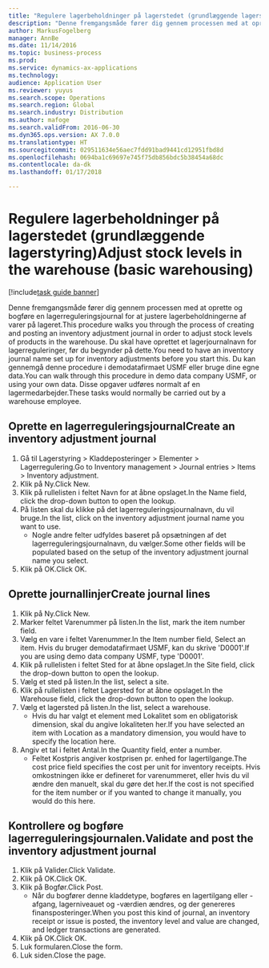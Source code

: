 ```yaml
---
title: "Regulere lagerbeholdninger på lagerstedet (grundlæggende lagerstyring)"
description: "Denne fremgangsmåde fører dig gennem processen med at oprette og bogføre en lagerreguleringsjournal for at justere lagerbeholdningerne af varer på lageret."
author: MarkusFogelberg
manager: AnnBe
ms.date: 11/14/2016
ms.topic: business-process
ms.prod: 
ms.service: dynamics-ax-applications
ms.technology: 
audience: Application User
ms.reviewer: yuyus
ms.search.scope: Operations
ms.search.region: Global
ms.search.industry: Distribution
ms.author: mafoge
ms.search.validFrom: 2016-06-30
ms.dyn365.ops.version: AX 7.0.0
ms.translationtype: HT
ms.sourcegitcommit: 029511634e56aec7fdd91bad9441cd12951fbd8d
ms.openlocfilehash: 0694ba1c69697e745f75db856bdc5b38454a68dc
ms.contentlocale: da-dk
ms.lasthandoff: 01/17/2018

---
```

# <a name="adjust-stock-levels-in-the-warehouse-basic-warehousing"></a><span data-ttu-id="9f4b8-103">Regulere lagerbeholdninger på lagerstedet (grundlæggende lagerstyring)</span><span class="sxs-lookup"><span data-stu-id="9f4b8-103">Adjust stock levels in the warehouse (basic warehousing)</span></span>

[!include[task guide banner](../../includes/task-guide-banner.md)]

<span data-ttu-id="9f4b8-104">Denne fremgangsmåde fører dig gennem processen med at oprette og bogføre en lagerreguleringsjournal for at justere lagerbeholdningerne af varer på lageret.</span><span class="sxs-lookup"><span data-stu-id="9f4b8-104">This procedure walks you through the process of creating and posting an inventory adjustment journal in order to adjust stock levels of products in the warehouse.</span></span> <span data-ttu-id="9f4b8-105">Du skal have oprettet et lagerjournalnavn for lagerreguleringer, før du begynder på dette.</span><span class="sxs-lookup"><span data-stu-id="9f4b8-105">You need to have an inventory journal name set up for inventory adjustments before you start this.</span></span> <span data-ttu-id="9f4b8-106">Du kan gennemgå denne procedure i demodatafirmaet USMF eller bruge dine egne data.</span><span class="sxs-lookup"><span data-stu-id="9f4b8-106">You can walk through this procedure in demo data company USMF, or using your own data.</span></span> <span data-ttu-id="9f4b8-107">Disse opgaver udføres normalt af en lagermedarbejder.</span><span class="sxs-lookup"><span data-stu-id="9f4b8-107">These tasks would normally be carried out by a warehouse employee.</span></span>


## <a name="create-an-inventory-adjustment-journal"></a><span data-ttu-id="9f4b8-108">Oprette en lagerreguleringsjournal</span><span class="sxs-lookup"><span data-stu-id="9f4b8-108">Create an inventory adjustment journal</span></span>
1. <span data-ttu-id="9f4b8-109">Gå til Lagerstyring > Kladdeposteringer > Elementer > Lagerregulering.</span><span class="sxs-lookup"><span data-stu-id="9f4b8-109">Go to Inventory management > Journal entries > Items > Inventory adjustment.</span></span>
2. <span data-ttu-id="9f4b8-110">Klik på Ny.</span><span class="sxs-lookup"><span data-stu-id="9f4b8-110">Click New.</span></span>
3. <span data-ttu-id="9f4b8-111">Klik på rullelisten i feltet Navn for at åbne opslaget.</span><span class="sxs-lookup"><span data-stu-id="9f4b8-111">In the Name field, click the drop-down button to open the lookup.</span></span>
4. <span data-ttu-id="9f4b8-112">På listen skal du klikke på det lagerreguleringsjournalnavn, du vil bruge.</span><span class="sxs-lookup"><span data-stu-id="9f4b8-112">In the list, click on the inventory adjustment journal name you want to use.</span></span>
    * <span data-ttu-id="9f4b8-113">Nogle andre felter udfyldes baseret på opsætningen af det lagerreguleringsjournalnavn, du vælger.</span><span class="sxs-lookup"><span data-stu-id="9f4b8-113">Some other fields will be populated based on the setup of the inventory adjustment journal name you select.</span></span>  
5. <span data-ttu-id="9f4b8-114">Klik på OK.</span><span class="sxs-lookup"><span data-stu-id="9f4b8-114">Click OK.</span></span>

## <a name="create-journal-lines"></a><span data-ttu-id="9f4b8-115">Oprette journallinjer</span><span class="sxs-lookup"><span data-stu-id="9f4b8-115">Create journal lines</span></span>
1. <span data-ttu-id="9f4b8-116">Klik på Ny.</span><span class="sxs-lookup"><span data-stu-id="9f4b8-116">Click New.</span></span>
2. <span data-ttu-id="9f4b8-117">Marker feltet Varenummer på listen.</span><span class="sxs-lookup"><span data-stu-id="9f4b8-117">In the list, mark the item number field.</span></span>
3. <span data-ttu-id="9f4b8-118">Vælg en vare i feltet Varenummer.</span><span class="sxs-lookup"><span data-stu-id="9f4b8-118">In the Item number field, Select an item.</span></span> <span data-ttu-id="9f4b8-119">Hvis du bruger demodatafirmaet USMF, kan du skrive 'D0001'.</span><span class="sxs-lookup"><span data-stu-id="9f4b8-119">If you are using demo data company USMF, type 'D0001'.</span></span>
4. <span data-ttu-id="9f4b8-120">Klik på rullelisten i feltet Sted for at åbne opslaget.</span><span class="sxs-lookup"><span data-stu-id="9f4b8-120">In the Site field, click the drop-down button to open the lookup.</span></span>
5. <span data-ttu-id="9f4b8-121">Vælg et sted på listen.</span><span class="sxs-lookup"><span data-stu-id="9f4b8-121">In the list, select a site.</span></span>
6. <span data-ttu-id="9f4b8-122">Klik på rullelisten i feltet Lagersted for at åbne opslaget.</span><span class="sxs-lookup"><span data-stu-id="9f4b8-122">In the Warehouse field, click the drop-down button to open the lookup.</span></span>
7. <span data-ttu-id="9f4b8-123">Vælg et lagersted på listen.</span><span class="sxs-lookup"><span data-stu-id="9f4b8-123">In the list, select a warehouse.</span></span>
    * <span data-ttu-id="9f4b8-124">Hvis du har valgt et element med Lokalitet som en obligatorisk dimension, skal du angive lokaliteten her.</span><span class="sxs-lookup"><span data-stu-id="9f4b8-124">If you have selected an item with Location as a mandatory dimension, you would have to specify the location here.</span></span>  
8. <span data-ttu-id="9f4b8-125">Angiv et tal i feltet Antal.</span><span class="sxs-lookup"><span data-stu-id="9f4b8-125">In the Quantity field, enter a number.</span></span>
    * <span data-ttu-id="9f4b8-126">Feltet Kostpris angiver kostprisen pr. enhed for lagertilgange.</span><span class="sxs-lookup"><span data-stu-id="9f4b8-126">The cost price field specifies the cost per unit for inventory receipts.</span></span> <span data-ttu-id="9f4b8-127">Hvis omkostningen ikke er defineret for varenummeret, eller hvis du vil ændre den manuelt, skal du gøre det her.</span><span class="sxs-lookup"><span data-stu-id="9f4b8-127">If the cost is not specified for the item number or if you wanted to change it manually, you would do this here.</span></span>  

## <a name="validate-and-post-the-inventory-adjustment-journal"></a><span data-ttu-id="9f4b8-128">Kontrollere og bogføre lagerreguleringsjournalen.</span><span class="sxs-lookup"><span data-stu-id="9f4b8-128">Validate and post the inventory adjustment journal</span></span>
1. <span data-ttu-id="9f4b8-129">Klik på Valider.</span><span class="sxs-lookup"><span data-stu-id="9f4b8-129">Click Validate.</span></span>
2. <span data-ttu-id="9f4b8-130">Klik på OK.</span><span class="sxs-lookup"><span data-stu-id="9f4b8-130">Click OK.</span></span>
3. <span data-ttu-id="9f4b8-131">Klik på Bogfør.</span><span class="sxs-lookup"><span data-stu-id="9f4b8-131">Click Post.</span></span>
    * <span data-ttu-id="9f4b8-132">Når du bogfører denne kladdetype, bogføres en lagertilgang eller -afgang, lagerniveauet og -værdien ændres, og der genereres finansposteringer.</span><span class="sxs-lookup"><span data-stu-id="9f4b8-132">When you post this kind of journal, an inventory receipt or issue is posted, the inventory level and value are changed, and ledger transactions are generated.</span></span>  
4. <span data-ttu-id="9f4b8-133">Klik på OK.</span><span class="sxs-lookup"><span data-stu-id="9f4b8-133">Click OK.</span></span>
5. <span data-ttu-id="9f4b8-134">Luk formularen.</span><span class="sxs-lookup"><span data-stu-id="9f4b8-134">Close the form.</span></span>
6. <span data-ttu-id="9f4b8-135">Luk siden.</span><span class="sxs-lookup"><span data-stu-id="9f4b8-135">Close the page.</span></span>

